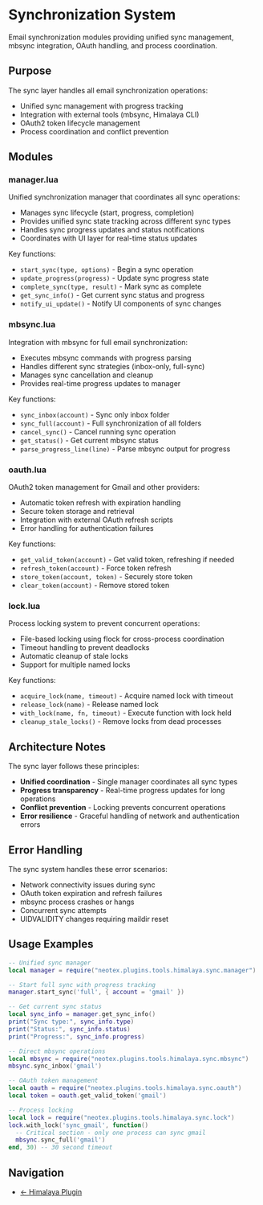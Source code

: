 # Synchronization System

Email synchronization modules providing unified sync management, mbsync integration, OAuth handling, and process coordination.

## Purpose

The sync layer handles all email synchronization operations:
- Unified sync management with progress tracking
- Integration with external tools (mbsync, Himalaya CLI)
- OAuth2 token lifecycle management  
- Process coordination and conflict prevention

## Modules

### manager.lua
Unified synchronization manager that coordinates all sync operations:
- Manages sync lifecycle (start, progress, completion)
- Provides unified sync state tracking across different sync types
- Handles sync progress updates and status notifications
- Coordinates with UI layer for real-time status updates

Key functions:
- `start_sync(type, options)` - Begin a sync operation
- `update_progress(progress)` - Update sync progress state
- `complete_sync(type, result)` - Mark sync as complete
- `get_sync_info()` - Get current sync status and progress
- `notify_ui_update()` - Notify UI components of sync changes

<!-- TODO: Add sync queue for managing multiple sync requests -->
<!-- TODO: Implement sync retry logic with exponential backoff -->

### mbsync.lua
Integration with mbsync for full email synchronization:
- Executes mbsync commands with progress parsing
- Handles different sync strategies (inbox-only, full-sync)
- Manages sync cancellation and cleanup
- Provides real-time progress updates to manager

Key functions:
- `sync_inbox(account)` - Sync only inbox folder
- `sync_full(account)` - Full synchronization of all folders
- `cancel_sync()` - Cancel running sync operation
- `get_status()` - Get current mbsync status
- `parse_progress_line(line)` - Parse mbsync output for progress

<!-- TODO: Add support for selective folder synchronization -->
<!-- TODO: Implement bandwidth throttling for slow connections -->

### oauth.lua
OAuth2 token management for Gmail and other providers:
- Automatic token refresh with expiration handling
- Secure token storage and retrieval
- Integration with external OAuth refresh scripts
- Error handling for authentication failures

Key functions:
- `get_valid_token(account)` - Get valid token, refreshing if needed
- `refresh_token(account)` - Force token refresh
- `store_token(account, token)` - Securely store token
- `clear_token(account)` - Remove stored token

<!-- TODO: Add support for multiple OAuth providers -->
<!-- TODO: Implement token encryption for security -->

### lock.lua
Process locking system to prevent concurrent operations:
- File-based locking using flock for cross-process coordination
- Timeout handling to prevent deadlocks
- Automatic cleanup of stale locks
- Support for multiple named locks

Key functions:
- `acquire_lock(name, timeout)` - Acquire named lock with timeout
- `release_lock(name)` - Release named lock
- `with_lock(name, fn, timeout)` - Execute function with lock held
- `cleanup_stale_locks()` - Remove locks from dead processes

<!-- TODO: Add lock monitoring and debugging utilities -->
<!-- TODO: Consider implementing advisory locks for performance -->

## Architecture Notes

The sync layer follows these principles:
- **Unified coordination** - Single manager coordinates all sync types
- **Progress transparency** - Real-time progress updates for long operations
- **Conflict prevention** - Locking prevents concurrent operations
- **Error resilience** - Graceful handling of network and authentication errors

## Error Handling

The sync system handles these error scenarios:
- Network connectivity issues during sync
- OAuth token expiration and refresh failures
- mbsync process crashes or hangs
- Concurrent sync attempts
- UIDVALIDITY changes requiring maildir reset

## Usage Examples

```lua
-- Unified sync manager
local manager = require("neotex.plugins.tools.himalaya.sync.manager")

-- Start full sync with progress tracking
manager.start_sync('full', { account = 'gmail' })

-- Get current sync status
local sync_info = manager.get_sync_info()
print("Sync type:", sync_info.type)
print("Status:", sync_info.status)
print("Progress:", sync_info.progress)

-- Direct mbsync operations
local mbsync = require("neotex.plugins.tools.himalaya.sync.mbsync")
mbsync.sync_inbox('gmail')

-- OAuth token management
local oauth = require("neotex.plugins.tools.himalaya.sync.oauth")
local token = oauth.get_valid_token('gmail')

-- Process locking
local lock = require("neotex.plugins.tools.himalaya.sync.lock")
lock.with_lock('sync_gmail', function()
  -- Critical section - only one process can sync gmail
  mbsync.sync_full('gmail')
end, 30) -- 30 second timeout
```

## Navigation
- [← Himalaya Plugin](../README.md)